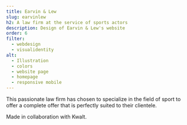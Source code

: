 ```yaml
---
title: Earvin & Lew
slug: earvinlew
h2: A law firm at the service of sports actors
description: Design of Earvin & Lew's website
order: 6
filter:
  - webdesign
  - visualidentity
alt:
  - Illustration
  - colors
  - website page
  - homepage
  - responsive mobile
---
```

This passionate law firm has chosen to specialize in the field of sport to offer a complete offer that is perfectly suited to their clientele.

Made in collaboration with Kwalt.
